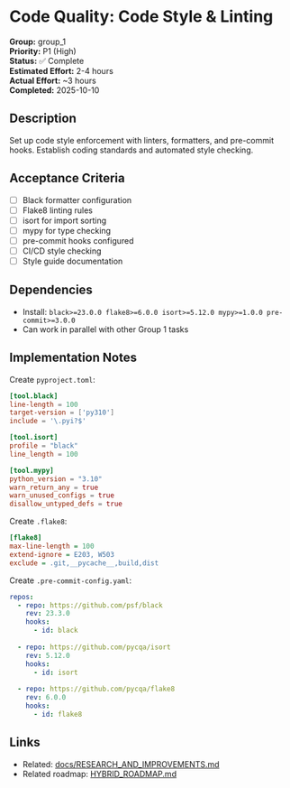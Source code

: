 # Code Quality: Code Style & Linting

**Group:** group_1  
**Priority:** P1 (High)  
**Status:** ✅ Complete  
**Estimated Effort:** 2-4 hours  
**Actual Effort:** ~3 hours  
**Completed:** 2025-10-10  

## Description

Set up code style enforcement with linters, formatters, and pre-commit hooks. Establish coding standards and automated style checking.

## Acceptance Criteria

- [ ] Black formatter configuration
- [ ] Flake8 linting rules
- [ ] isort for import sorting
- [ ] mypy for type checking
- [ ] pre-commit hooks configured
- [ ] CI/CD style checking
- [ ] Style guide documentation

## Dependencies

- Install: `black>=23.0.0 flake8>=6.0.0 isort>=5.12.0 mypy>=1.0.0 pre-commit>=3.0.0`
- Can work in parallel with other Group 1 tasks

## Implementation Notes

Create `pyproject.toml`:

```toml
[tool.black]
line-length = 100
target-version = ['py310']
include = '\.pyi?$'

[tool.isort]
profile = "black"
line_length = 100

[tool.mypy]
python_version = "3.10"
warn_return_any = true
warn_unused_configs = true
disallow_untyped_defs = true
```

Create `.flake8`:

```ini
[flake8]
max-line-length = 100
extend-ignore = E203, W503
exclude = .git,__pycache__,build,dist
```

Create `.pre-commit-config.yaml`:

```yaml
repos:
  - repo: https://github.com/psf/black
    rev: 23.3.0
    hooks:
      - id: black
  
  - repo: https://github.com/pycqa/isort
    rev: 5.12.0
    hooks:
      - id: isort
  
  - repo: https://github.com/pycqa/flake8
    rev: 6.0.0
    hooks:
      - id: flake8
```

## Links

- Related: [docs/RESEARCH_AND_IMPROVEMENTS.md](../../../docs/RESEARCH_AND_IMPROVEMENTS.md)
- Related roadmap: [HYBRID_ROADMAP.md](../../../docs/roadmaps/HYBRID_ROADMAP.md)
